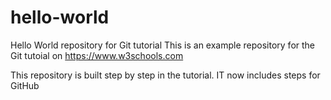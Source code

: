 # hello-world
Hello World repository for Git tutorial
This is an example repository for the Git tutoial on https://www.w3schools.com

This repository is built step by step in the tutorial.
IT now includes steps for GitHub
